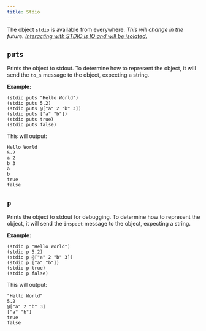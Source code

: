 ```yaml
---
title: Stdio
---
```


The object `stdio` is available from everywhere. *This will change in the
future. [Interacting with STDIO is IO and will be
isolated.](https://github.com/moonglum/halunke/issues/4)*

## `puts`

Prints the object to stdout. To determine how to represent the object, it will
send the `to_s` message to the object, expecting a string.

**Example:**

```
(stdio puts "Hello World")
(stdio puts 5.2)
(stdio puts @["a" 2 "b" 3])
(stdio puts ["a" "b"])
(stdio puts true)
(stdio puts false)
```

This will output:

```
Hello World
5.2
a 2
b 3
a
b
true
false
```

## `p`

Prints the object to stdout for debugging. To determine how to represent the
object, it will send the `inspect` message to the object, expecting a string.

**Example:**

```
(stdio p "Hello World")
(stdio p 5.2)
(stdio p @["a" 2 "b" 3])
(stdio p ["a" "b"])
(stdio p true)
(stdio p false)
```

This will output:

```
"Hello World"
5.2
@["a" 2 "b" 3]
["a" "b"]
true
false
```
